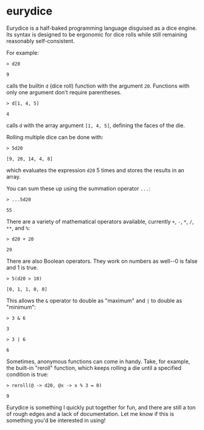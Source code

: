 # eurydice

Eurydice is a half-baked programming language disguised as a dice engine. Its syntax is designed to be ergonomic for dice rolls while still remaining reasonably self-consistent.

For example:
```
> d20

9
```
calls the builtin `d` (dice roll) function with the argument `20`. Functions with only one argument don't require parentheses.

```
> d[1, 4, 5]

4
```
calls `d` with the array argument `[1, 4, 5]`, defining the faces of the die.

Rolling multiple dice can be done with:
```
> 5d20

[9, 20, 14, 4, 8]
```
which evaluates the expression `d20` 5 times and stores the results in an array.

You can sum these up using the summation operator `...`:
```
> ...5d20

55
```

There are a variety of mathematical operators available, currently `+`, `-`, `*`, `/`, `**`, and `%`:

```
> d20 + 20

29
```

There are also Boolean operators. They work on numbers as well--0 is false and 1 is true.

```
> 5(d20 > 10)

[0, 1, 1, 0, 0]
```

This allows the `&` operator to double as "maximum" and `|` to double as "minimum":
```
> 3 & 6

3

> 3 | 6

6
```

Sometimes, anonymous functions can come in handy. Take, for example, the built-in "reroll" function, which keeps rolling a die until a specified condition is true:

```
> reroll(@ -> d20, @x -> x % 3 = 0)

9
```

Eurydice is something I quickly put together for fun, and there are still a ton of rough edges and a lack of documentation. Let me know if this is something you'd be interested in using!
